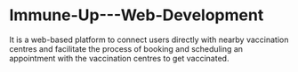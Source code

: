 # Immune-Up---Web-Development
It is a web-based platform to connect users directly with nearby vaccination centres and facilitate the process of booking and scheduling an appointment with the vaccination centres to get vaccinated.
